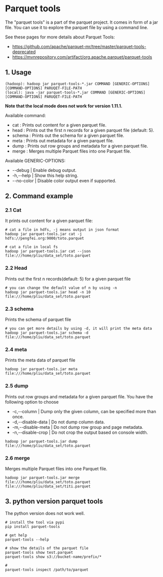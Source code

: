 # Parquet tools

The "parquet tools" is a part of the parquet project. It comes in form of a jar file. You can use it to explore the 
parquet file by using a command line.

See these pages for more details about Parquet Tools:
- https://github.com/apache/parquet-mr/tree/master/parquet-tools-deprecated
- https://mvnrepository.com/artifact/org.apache.parquet/parquet-tools


## 1. Usage

```shell
(hadoop): hadoop jar parquet-tools-*.jar COMMAND [GENERIC-OPTIONS] [COMMAND-OPTIONS] PARUQET-FILE-PATH
(local): java -jar parquet-tools-*.jar COMMAND [GENERIC-OPTIONS] [COMMAND-OPTIONS] PARUQET-FILE-PATH
```

**Note that the local mode does not work for version 1.11.1.**

Available command:
* cat :  Prints out content for a given parquet file.
* head : Prints out the first n records for a given parquet file (default: 5).
* schema : Prints out the schema for a given parquet file.
* meta : Prints out metadata for a given parquet file.
* dump : Prints out row groups and metadata for a given parquet file.
* merge : Merges multiple Parquet files into one Parquet file.

Available GENERIC-OPTIONS:
* --debug     |  Enable debug output.
* -h,--help   |  Show this help string.
* --no-color  |  Disable color output even if supported.

## 2. Command example 

### 2.1 Cat
It prints out content for a given parquet file:
```shell
# cat a file in hdfs, -j means output in json format
hadoop jar parquet-tools.jar cat -j hdfs://pengfei.org:9000/toto.parquet

# cat a file in local fs
hadoop jar parquet-tools.jar cat --json file:///home/pliu/data_set/toto.parquet

```


### 2.2 Head

Prints out the first n records(default: 5) for a given parquet file

```shell
# you can change the default value of n by using -n
hadoop jar parquet-tools.jar head -n 10 file:///home/pliu/data_set/toto.parquet

```

### 2.3 schema

Prints the schema of parquet file
```shell
# you can get more details by using -d, it will print the meta data
hadoop jar parquet-tools.jar schema -d file:///home/pliu/data_set/toto.parquet
```

### 2.4 meta
Prints the meta data of parquet file
```shell
hadoop jar parquet-tools.jar meta file:///home/pliu/data_set/toto.parquet
```


### 2.5 dump
Prints out row groups and metadata for a given parquet file. You have the following option to choose
* -c,--column <arg>  |  Dump only the given column, can be specified more than once.
* -d,--disable-data  |  Do not dump column data.
* -m,--disable-meta  |  Do not dump row group and page metadata.
* -n,--disable-crop  |  Do not crop the output based on console width.

```shell
hadoop jar parquet-tools.jar dump file:///home/pliu/data_set/toto.parquet
```

### 2.6 merge
Merges multiple Parquet files into one Parquet file.

```shell
hadoop jar parquet-tools.jar merge file:///home/pliu/data_set/toto.parquet file:///home/pliu/data_set/titi.parquet
```


## 3. python version parquet tools

The python version does not work well.
```shell
# install the tool via pypi
pip install parquet-tools

# get help
parquet-tools --help

# show the details of the parquet file
parquet-tools show test.parquet
parquet-tools show s3://bucket-name/prefix/*

# 
parquet-tools inspect /path/to/parquet
```
